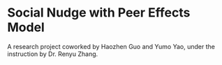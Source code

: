 # Social Nudge with Peer Effects Model

A research project coworked by Haozhen Guo and Yumo Yao, under the instruction by Dr. Renyu Zhang.
